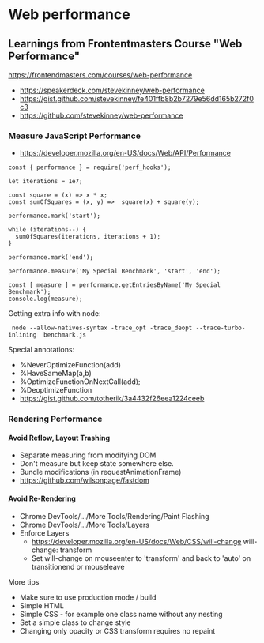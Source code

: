 # Web performance


## Learnings from Frontentmasters Course "Web Performance"


https://frontendmasters.com/courses/web-performance

* https://speakerdeck.com/stevekinney/web-performance
* https://gist.github.com/stevekinney/fe401ffb8b2b7279e56dd165b272f0c3
* https://github.com/stevekinney/web-performance

### Measure JavaScript Performance 

* https://developer.mozilla.org/en-US/docs/Web/API/Performance

```
const { performance } = require('perf_hooks');

let iterations = 1e7;

const square = (x) => x * x;
const sumOfSquares = (x, y) =>  square(x) + square(y);

performance.mark('start');

while (iterations--) {
  sumOfSquares(iterations, iterations + 1);
}

performance.mark('end');

performance.measure('My Special Benchmark', 'start', 'end');

const [ measure ] = performance.getEntriesByName('My Special Benchmark');
console.log(measure);

```
Getting extra info with node:

```
 node --allow-natives-syntax -trace_opt -trace_deopt --trace-turbo-inlining  benchmark.js
```

Special annotations:

* %NeverOptimizeFunction(add)
* %HaveSameMap(a,b)
* %OptimizeFunctionOnNextCall(add);
* %DeoptimizeFunction
* https://gist.github.com/totherik/3a4432f26eea1224ceeb

### Rendering Performance

#### Avoid Reflow, Layout Trashing
 * Separate measuring from modifying DOM
 * Don't measure but keep state somewhere else.
 * Bundle modifications (in requestAnimationFrame) 
 * https://github.com/wilsonpage/fastdom

#### Avoid Re-Rendering
* Chrome DevTools/.../More Tools/Rendering/Paint Flashing
* Chrome DevTools/.../More Tools/Layers
* Enforce Layers
  * https://developer.mozilla.org/en-US/docs/Web/CSS/will-change will-change: transform
  * Set will-change on mouseenter to 'transform' and back to 'auto' on transitionend or mouseleave



More tips
 * Make sure to use production mode / build 
 * Simple HTML
 * Simple CSS - for example one class name without any nesting
 * Set a simple class to change style 
 * Changing only opacity or CSS transform requires no repaint 
 